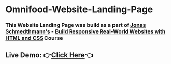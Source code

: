 # Omnifood-Website-Landing-Page
 
 ### This Website Landing Page was build as a part of [Jonas Schmedthmann's](https://codingheroes.io/) - [Build Responsive Real-World Websites with HTML and CSS](https://www.udemy.com/course/design-and-develop-a-killer-website-with-html5-and-css3/) Course

## Live Demo: 👉[Click Here](https://vasu-omnifood-website-landing-page.netlify.app/)👈
